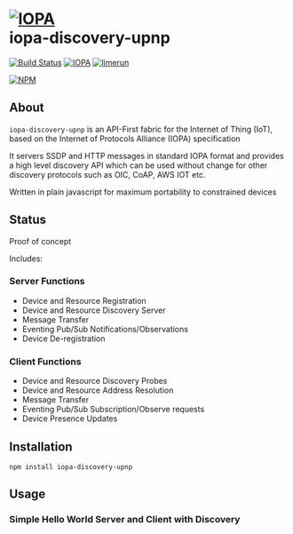 # [![IOPA](http://iopa.io/iopa.png)](http://iopa.io)<br> iopa-discovery-upnp

[![Build Status](https://api.shippable.com/projects/TBD/badge?branchName=master)](https://app.shippable.com/projects/TBD) 
[![IOPA](https://img.shields.io/badge/iopa-middleware-99cc33.svg?style=flat-square)](http://iopa.io)
[![limerun](https://img.shields.io/badge/limerun-certified-3399cc.svg?style=flat-square)](https://nodei.co/npm/limerun/)

[![NPM](https://nodei.co/npm/iopa-coap.png?downloads=true)](https://nodei.co/npm/iopa-coap/)

## About
`iopa-discovery-upnp` is an API-First fabric for the Internet of Thing (IoT), based on the Internet of Protocols Alliance (IOPA) specification 

It servers SSDP and HTTP messages in standard IOPA format and provides a high level discovery API which can be used without change for other
discovery protocols such as OIC, CoAP, AWS IOT etc.

Written in plain javascript for maximum portability to constrained devices

## Status

Proof of concept

Includes:


### Server Functions

  * Device and Resource Registration
  * Device and Resource Discovery Server
  * Message Transfer
  * Eventing Pub/Sub Notifications/Observations
  * Device De-registration
  
### Client Functions
  * Device and Resource Discovery Probes
  * Device and Resource Address Resolution
  * Message Transfer
  * Eventing Pub/Sub Subscription/Observe requests
  * Device Presence Updates
 
## Installation

    npm install iopa-discovery-upnp

## Usage
    
### Simple Hello World Server and Client with Discovery
``` js

    

``` 

  
